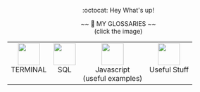 <p align="center">:octocat: Hey What's up!</p>
<p align="center">
~~  📄 MY GLOSSARIES   ~~
<br align="center">
  (click the image)
  </br>
  <table align="center">
  <tr>
      <td align="center">
  <a href="https://github.com/GeorgeDombrovskyi/Terminal_gls">
        <img src="https://help.apple.com/assets/61E89D604694F96BA04E7D79/61E89D614694F96BA04E7D80/en_US/d94aa1c4979b25e9ffbda97fcbae219a.png" 
          width="50" height="50">
      </a> 
        <br>TERMINAL<br></br>
          </td>
           <td align="center">
  <a href="https://github.com/GeorgeDombrovskyi/SQL_gls">
        <img src="https://d2gg9evh47fn9z.cloudfront.net/800px_COLOURBOX14434911.jpg" width="50" height="50"> </a> 
             <br>SQL<br></br> </td> 
                              <td align="center">
  <a href="https://github.com/GeorgeDombrovskyi/Useful_Stuff">
        <img src="https://cdn-icons-png.flaticon.com/512/5968/5968292.png" width="50" height="50"> </a> 
             <br>Javascript <br>(useful examples)</br> </td>     
                 <td align="center">
  <a href="https://github.com/GeorgeDombrovskyi/Useful_Stuff">
        <img src="https://iconomator.com/wp-content/uploads/2020/03/hamer-1.png" width="50" height="50"> </a> 
             <br>Useful Stuff<br></br> </td>        
             </tr>
    </table>
</p>



<!-- | click the image | --| --| -- |
|------| ----- | ------ | ------ |
|  <a href="https://github.com/GeorgeDombrovskyi/Terminal_gls"> <img src="https://help.apple.com/assets/61E89D604694F96BA04E7D79/61E89D614694F96BA04E7D80/en_US/d94aa1c4979b25e9ffbda97fcbae219a.png" width="50" height="50"></a>  |   <a href="https://github.com/GeorgeDombrovskyi/SQL_gls"> <img src="https://d2gg9evh47fn9z.cloudfront.net/800px_COLOURBOX14434911.jpg" width="50" height="50"> </a> | <a href="https://github.com/GeorgeDombrovskyi/Useful_Stuff"><img src="https://gitlab.schukai.com/uploads/-/system/group/avatar/139/javascript.png" width="50" height="50"> </a> |<a href="https://github.com/GeorgeDombrovskyi/Useful_Stuff"> <img src="https://iconomator.com/wp-content/uploads/2020/03/hamer-1.png" width="50" height="50"> </a> |
|1 |2|3|4|
 -->




<!--
**GeorgeDombrovskyi/GeorgeDombrovskyi** is a ✨ _special_ ✨ repository because its `README.md` (this file) appears on your GitHub profile.

Here are some ideas to get you started:

- 🔭 I’m currently working on ...
- 🌱 I’m currently learning ...
- 👯 I’m looking to collaborate on ...
- 🤔 I’m looking for help with ...
- 💬 Ask me about ...
- 📫 How to reach me: ...
- 😄 Pronouns: ...
- ⚡ Fun fact: ...
-->
